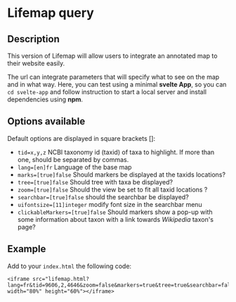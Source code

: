 # Lifemap query
## Description
This version of Lifemap will allow users to integrate an annotated map to their website easily. 

The url can integrate parameters that will specify what to see on the map and in what way. Here, you can test using a minimal <b>svelte App</b>, so you can `cd svelte-app` and follow instruction to start a local server and install dependencies using <b>npm</b>.

## Options available
Default options are displayed in square brackets []:
* `tid=x,y,z` NCBI taxonomy id (taxid) of taxa to highlight. If more than one, should be separated by commas.
* `lang=[en]fr` Language of the base map
* `marks=[true]false` Should markers be displayed at the taxids locations? 
* `tree=[true]false` Should tree with taxa be displayed?
* `zoom=[true]false` Should the view be set to fit all taxid locations ? 
* `searchbar=[true]false` should the searchbar be displayed?
* `uifontsize=[11]integer` modify font size in the searchbar menu
* `clickableMarkers=[true]false` Should markers show a pop-up with some information about taxon with a link towards <em>Wikipedia</em> taxon's page?

## Example
Add to your `index.html` the following code:
```
<iframe src="lifemap.html?lang=fr&tid=9606,2,4646&zoom=false&markers=true&tree=true&searchbar=false&uifontsize=11&clickableMarkers=true" width="80%" height="60%"></iframe>
```



